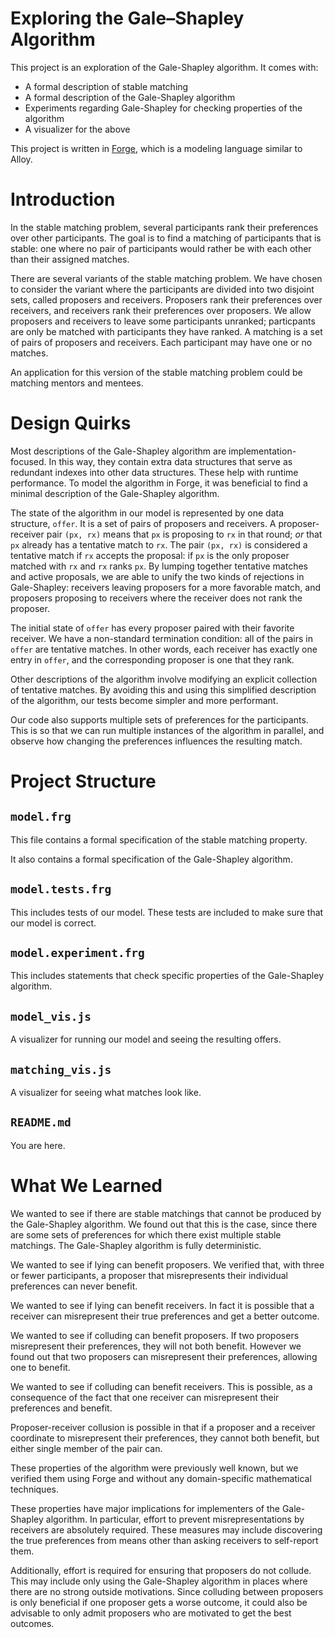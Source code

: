# Exploring the Gale–Shapley Algorithm

This project is an exploration of the Gale-Shapley algorithm. It comes with:

* A formal description of stable matching
* A formal description of the Gale-Shapley algorithm
* Experiments regarding Gale-Shapley for checking properties of the algorithm
* A visualizer for the above

This project is written in <a href="https://csci1710.github.io/forge-documentation/home.html">Forge</a>, which is a modeling language similar to Alloy.

# Introduction

In the stable matching problem, several participants rank their preferences over other participants. The goal is to find a matching of participants that is stable: one where no pair of participants would rather be with each other than their assigned matches.

There are several variants of the stable matching problem. We have chosen to consider the variant where the participants are divided into two disjoint sets, called proposers and receivers. Proposers rank their preferences over receivers, and receivers rank their preferences over proposers. We allow proposers and receivers to leave some participants unranked; particpants are only be matched with participants they have ranked. A matching is a set of pairs of proposers and receivers. Each participant may have one or no matches.

An application for this version of the stable matching problem could be matching mentors and mentees. 

# Design Quirks

Most descriptions of the Gale-Shapley algorithm are implementation-focused. In this way, they contain extra data structures that serve as redundant indexes into other data structures. These help with runtime performance. To model the algorithm in Forge, it was beneficial to find a minimal description of the Gale-Shapley algorithm. 

The state of the algorithm in our model is represented by one data structure, `offer`. It is a set of pairs of proposers and receivers. A proposer-receiver pair `(px, rx)` means that `px` is proposing to `rx` in that round; *or* that `px` already has a tentative match to `rx`. The pair `(px, rx)` is considered a tentative match if `rx` accepts the proposal: if `px` is the only proposer matched with `rx` and `rx` ranks `px`. By lumping together tentative matches and active proposals, we are able to unify the two kinds of rejections in Gale-Shapley: receivers leaving proposers for a more favorable match, and proposers proposing to receivers where the receiver does not rank the proposer. 

The initial state of `offer` has every proposer paired with their favorite receiver. We have a non-standard termination condition: all of the pairs in `offer` are tentative matches. In other words, each receiver has exactly one entry in `offer`, and the corresponding proposer is one that they rank.

Other descriptions of the algorithm involve modifying an explicit collection of tentative matches. By avoiding this and using this simplified description of the algorithm, our tests become simpler and more performant.

Our code also supports multiple sets of preferences for the participants. This is so that we can run multiple instances of the algorithm in parallel, and observe how changing the preferences influences the resulting match.

# Project Structure 

## `model.frg`

This file contains a formal specification of the stable matching property. 

It also contains a formal specification of the Gale-Shapley algorithm. 

## `model.tests.frg`

This includes tests of our model. These tests are included to make sure that our model is correct. 

## `model.experiment.frg`

This includes statements that check specific properties of the Gale-Shapley algorithm.

## `model_vis.js`

A visualizer for running our model and seeing the resulting offers.

## `matching_vis.js`

A visualizer for seeing what matches look like.

## `README.md`

You are here.

# What We Learned

We wanted to see if there are stable matchings that cannot be produced by the Gale-Shapley algorithm. We found out that this is the case, since there are some sets of preferences for which there exist multiple stable matchings. The Gale-Shapley algorithm is fully deterministic.

We wanted to see if lying can benefit proposers. We verified that, with three or fewer participants, a proposer that misrepresents their individual preferences can never benefit.

We wanted to see if lying can benefit receivers. In fact it is possible that a receiver can misrepresent their true preferences and get a better outcome.

We wanted to see if colluding can benefit proposers. If two proposers misrepresent their preferences, they will not both benefit. However we found out that two proposers can misrepresent their preferences, allowing one to benefit.

We wanted to see if colluding can benefit receivers. This is possible, as a consequence of the fact that one receiver can misrepresent their preferences and benefit. 

Proposer-receiver collusion is possible in that if a proposer and a receiver coordinate to misrepresent their preferences, they cannot both benefit, but either single member of the pair can.

These properties of the algorithm were previously well known, but we verified them using Forge and without any domain-specific mathematical techniques.

These properties have major implications for implementers of the Gale-Shapley algorithm. In particular, effort to prevent misrepresentations by receivers are absolutely required. These measures may include discovering the true preferences from means other than asking receivers to self-report them.

Additionally, effort is required for ensuring that proposers do not collude. This may include only using the Gale-Shapley algorithm in places where there are no strong outside motivations. Since colluding between proposers is only beneficial if one proposer gets a worse outcome, it could also be advisable to only admit proposers who are motivated to get the best outcomes. 



